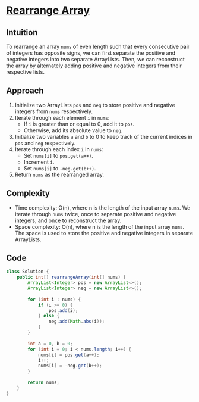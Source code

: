 # [Rearrange Array](https://leetcode.com/problems/rearrange-array-elements-by-sign/description/?envType=daily-question&envId=2024-02-14)

## Intuition
To rearrange an array `nums` of even length such that every consecutive pair of integers has opposite signs, we can first separate the positive and negative integers into two separate ArrayLists. Then, we can reconstruct the array by alternately adding positive and negative integers from their respective lists.

## Approach
1. Initialize two ArrayLists `pos` and `neg` to store positive and negative integers from `nums` respectively.
2. Iterate through each element `i` in `nums`:
   - If `i` is greater than or equal to 0, add it to `pos`.
   - Otherwise, add its absolute value to `neg`.
3. Initialize two variables `a` and `b` to 0 to keep track of the current indices in `pos` and `neg` respectively.
4. Iterate through each index `i` in `nums`:
   - Set `nums[i]` to `pos.get(a++)`.
   - Increment `i`.
   - Set `nums[i]` to `-neg.get(b++)`.
5. Return `nums` as the rearranged array.

## Complexity
- Time complexity: O(n), where n is the length of the input array `nums`. We iterate through `nums` twice, once to separate positive and negative integers, and once to reconstruct the array.
- Space complexity: O(n), where n is the length of the input array `nums`. The space is used to store the positive and negative integers in separate ArrayLists.

## Code
```java
class Solution {
    public int[] rearrangeArray(int[] nums) {
        ArrayList<Integer> pos = new ArrayList<>();
        ArrayList<Integer> neg = new ArrayList<>();
        
        for (int i : nums) {
            if (i >= 0) {
                pos.add(i);
            } else {
                neg.add(Math.abs(i));
            }
        }
        
        int a = 0, b = 0;
        for (int i = 0; i < nums.length; i++) {
            nums[i] = pos.get(a++);
            i++;
            nums[i] = -neg.get(b++);
        }
        
        return nums;
    }
}
